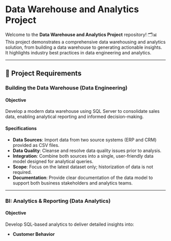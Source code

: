 # Data Warehouse and Analytics Project

Welcome to the **Data Warehouse and Analytics Project** repository! 🗂️📊  
This project demonstrates a comprehensive data warehousing and analytics solution, from building a data warehouse to generating actionable insights. It highlights industry best practices in data engineering and analytics.  

---

## 📝 Project Requirements  

### Building the Data Warehouse (Data Engineering)  

#### Objective  
Develop a modern data warehouse using SQL Server to consolidate sales data, enabling analytical reporting and informed decision-making.  

#### Specifications  
- **Data Sources**: Import data from two source systems (ERP and CRM) provided as CSV files.  
- **Data Quality**: Cleanse and resolve data quality issues prior to analysis.  
- **Integration**: Combine both sources into a single, user-friendly data model designed for analytical queries.  
- **Scope**: Focus on the latest dataset only; historization of data is not required.  
- **Documentation**: Provide clear documentation of the data model to support both business stakeholders and analytics teams.  

---

### BI: Analytics & Reporting (Data Analytics)  

#### Objective  
Develop SQL-based analytics to deliver detailed insights into:  
- **Customer Behavior**  

